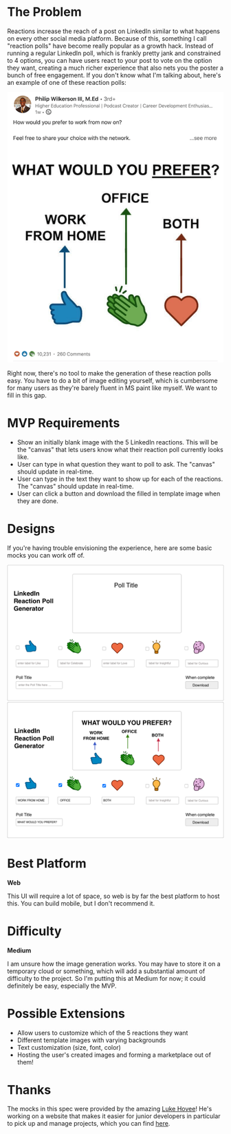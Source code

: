 # The Problem
Reactions increase the reach of a post on LinkedIn similar to what happens on every other social media platform. Because of this, something I call "reaction polls" have become really popular as a growth hack. Instead of running a regular LinkedIn poll, which is frankly pretty jank and constrained to 4 options, you can have users react to your post to vote on the option they want, creating a much richer experience that also nets you the poster a bunch of free engagement. If you don't know what I'm talking about, here's an example of one of these reaction polls:

![LinkedIn Reaction Image example](./media/linkedin_reaction_image_example.png)

Right now, there's no tool to make the generation of these reaction polls easy. You have to do a bit of image editing yourself, which is cumbersome for many users as they're barely fluent in MS paint like myself. We want to fill in this gap.

# MVP Requirements
- Show an initially blank image with the 5 LinkedIn reactions. This will be the "canvas" that lets users know what their reaction poll currently looks like.
- User can type in what question they want to poll to ask. The "canvas" should update in real-time.
- User can type in the text they want to show up for each of the reactions. The "canvas" should update in real-time.
- User can click a button and download the filled in template image when they are done.

# Designs
If you're having trouble envisioning the experience, here are some basic mocks you can work off of.

![Initial](./media/linkedin_reaction_initial.png)
![With Inputs](./media/linkedin_reaction_ready.png)

# Best Platform
**Web**

This UI will require a lot of space, so web is by far the best platform to host this. You can build mobile, but I don't recommend it.

# Difficulty
**Medium**

I am unsure how the image generation works. You may have to store it on a temporary cloud or something, which will add a substantial amount of difficulty to the project. So I'm putting this at Medium for now; it could definitely be easy, especially the MVP.

# Possible Extensions
- Allow users to customize which of the 5 reactions they want
- Different template images with varying backgrounds
- Text customization (size, font, color)
- Hosting the user's created images and forming a marketplace out of them!

# Thanks
The mocks in this spec were provided by the amazing [Luke Hovee](https://www.linkedin.com/in/luke-hovee-2433b7b4/)! He's working on a website that makes it easier for junior developers in particular to pick up and manage projects, which you can find [here](https://www.projects-for-devs.com/#/).
